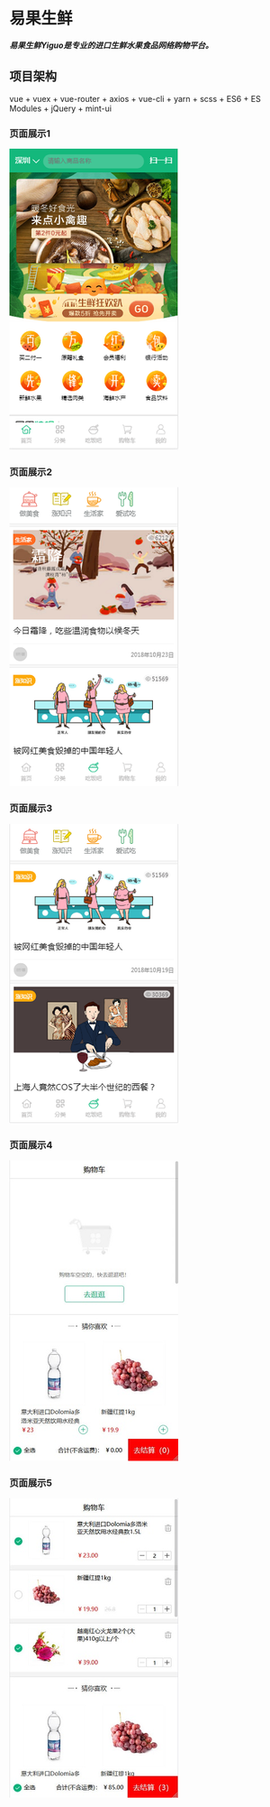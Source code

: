 # 易果生鲜
***易果生鲜Yiguo是专业的进口生鲜水果食品网络购物平台。***

## 项目架构
vue + vuex + vue-router + axios + vue-cli + yarn + scss + ES6 + ES Modules + jQuery + mint-ui

### 页面展示1
![模块详情](01.png)  

### 页面展示2
![模块详情](02.png) 

### 页面展示3
![模块详情](03.png) 

### 页面展示4
![模块详情](04.jpg) 

### 页面展示5
![模块详情](05.jpg) 
